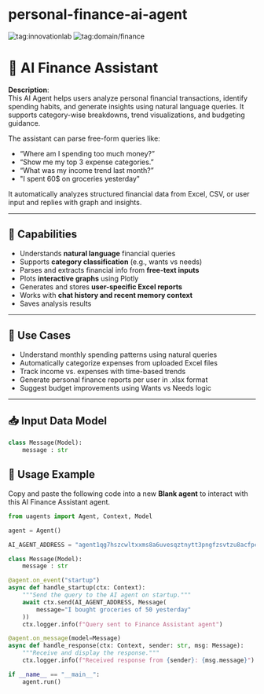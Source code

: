 # personal-finance-ai-agent
![tag:innovationlab](https://img.shields.io/badge/innovationlab-3D8BD3)
![tag:domain/finance](https://img.shields.io/badge/domain-finance-4CAF50)

# 💸 AI Finance Assistant

**Description**:  
This AI Agent helps users analyze personal financial transactions, identify spending habits, and generate insights using natural language queries. It supports category-wise breakdowns, trend visualizations, and budgeting guidance.

The assistant can parse free-form queries like:
- “Where am I spending too much money?”
- “Show me my top 3 expense categories.”
- “What was my income trend last month?”
-  "I spent 60$ on groceries yesterday"

It automatically analyzes structured financial data from Excel, CSV, or user input and replies with graph and insights.

---

## 🚀 Capabilities

- Understands **natural language** financial queries  
- Supports **category classification** (e.g., wants vs needs)  
- Parses and extracts financial info from **free-text inputs**  
- Plots **interactive graphs** using Plotly  
- Generates and stores **user-specific Excel reports**  
- Works with **chat history and recent memory context**  
- Saves analysis results

---

## 🧠 Use Cases

  - Understand monthly spending patterns using natural queries
  - Automatically categorize expenses from uploaded Excel files
  - Track income vs. expenses with time-based trends
  - Generate personal finance reports per user in .xlsx format
  - Suggest budget improvements using Wants vs Needs logic

---

## 📥 Input Data Model

```python
class Message(Model):
    message : str
```

## 🚀 Usage Example

Copy and paste the following code into a new **Blank agent** to interact with this AI Finance Assistant agent.

```python
from uagents import Agent, Context, Model

agent = Agent()

AI_AGENT_ADDRESS = "agent1qg7hszcwltxxms8a6uvesqztnytt3pngfzsvtzu8acfpc6gs0mglvwruhs0"

class Message(Model):
    message : str

@agent.on_event("startup")
async def handle_startup(ctx: Context):
    """Send the query to the AI agent on startup."""
    await ctx.send(AI_AGENT_ADDRESS, Message(
        message="I bought groceries of 50 yesterday"
    ))
    ctx.logger.info(f"Query sent to Finance Assistant agent")

@agent.on_message(model=Message)
async def handle_response(ctx: Context, sender: str, msg: Message):
    """Receive and display the response."""
    ctx.logger.info(f"Received response from {sender}: {msg.message}")

if __name__ == "__main__":
    agent.run()
```
